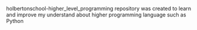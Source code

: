 holbertonschool-higher_level_programming repository was created to learn and improve my understand about higher programming language such as Python
